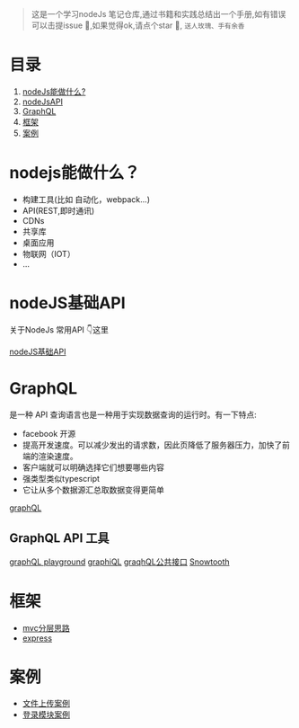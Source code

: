> 这是一个学习nodeJs 笔记仓库,通过书籍和实践总结出一个手册,如有错误可以击提issue 💪,如果觉得ok,请点个star 🙏, `送人玫瑰、手有余香`

# 目录
1. [nodeJs能做什么?](#nodejs能做什么?)
2. [nodeJsAPI](#nodeJS基础API)
3. [GraphQL](#GraphQL)
4. [框架](#框架)
5. [案例](#案例)

# nodejs能做什么？
- 构建工具(比如 自动化，webpack...)
- API(REST,即时通讯)
- CDNs
- 共享库
- 桌面应用
- 物联网（IOT）
- ...


# nodeJS基础API
关于NodeJs 常用API 👇这里

[nodeJS基础API](./node.basic.md)

# GraphQL
是一种 API 查询语言也是一种用于实现数据查询的运行时。有一下特点:
 - facebook 开源
 - 提高开发速度。可以减少发出的请求数，因此页降低了服务器压力，加快了前端的渲染速度。
 - 客户端就可以明确选择它们想要哪些内容
 - 强类型类似typescript
 - 它让从多个数据源汇总取数据变得更简单

[graphQL](./framework/graphql/README.md)

## GraphQL API 工具
[graphQL playground](https://www.graphqlbin.com/)
[graphiQL](https://github.com/graphql/graphiql)
[graqhQL公共接口](https://github.com/APIs-guru/graphql-apis)
[Snowtooth](http://snowtooth.moonhighway.com/)
# 框架
  - [mvc分层思路](./framework/user-mvc)
  - [express](./framework/express-demo/README.md)

# 案例
  - [文件上传案例](./demo/fileUpload/) 
  - [登录模块案例](./demo/login/) 